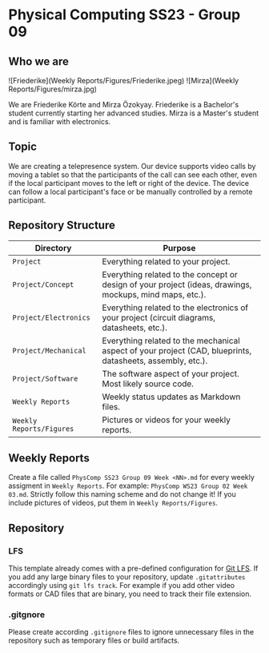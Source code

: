 # Physical Computing SS23 - Group 09

## Who we are

![Friederike](Weekly Reports/Figures/Friederike.jpeg) ![Mirza](Weekly Reports/Figures/mirza.jpg)

We are Friederike Körte and Mirza Özokyay. Friederike is a Bachelor's student currently starting her advanced studies. Mirza is a Master's student and is familiar with electronics. 

## Topic

We are creating a telepresence system. Our device supports video calls by moving a tablet so that the participants of the call can see each other, even if the local participant moves to the left or right of the device. The device can follow a local participant's face or be manually controlled by a remote participant.

## Repository Structure

| Directory | Purpose |
|-----------|---------|
| `Project` | Everything related to your project. |
| `Project/Concept` | Everything related to the concept or design of your project (ideas, drawings, mockups, mind maps, etc.). |
| `Project/Electronics` | Everything related to the electronics of your project (circuit diagrams, datasheets, etc.). |
| `Project/Mechanical` | Everything related to the mechanical aspect of your project (CAD, blueprints, datasheets, assembly, etc.). |
| `Project/Software` | The software aspect of your project. Most likely source code. |
| `Weekly Reports` | Weekly status updates as Markdown files. |
| `Weekly Reports/Figures` | Pictures or videos for your weekly reports. |

## Weekly Reports

Create a file called `PhysComp SS23 Group 09 Week <NN>.md` for every weekly assigment in `Weekly Reports`. For example: `PhysComp WS23 Group 02 Week 03.md`. Strictly follow this naming scheme and do not change it!
If you include pictures of videos, put them in `Weekly Reports/Figures`.

## Repository

### LFS

This template already comes with a pre-defined configuration for [Git LFS](https://git-lfs.github.com/). If you add any large binary files to your repository, update `.gitattributes` accordingly using `git lfs track`. For example if you add other video formats or CAD files that are binary, you need to track their file extension.

### .gitgnore

Please create according `.gitignore` files to ignore unnecessary files in the repository such as temporary files or build artifacts. 

